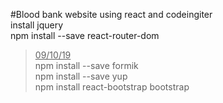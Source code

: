 <p class="has-line-data" data-line-start="0" data-line-end="3">#Blood bank website using react and codeingiter<br>
install jquery<br>
npm install --save react-router-dom</p>
<blockquote>
<p class="has-line-data" data-line-start="3" data-line-end="7"><u>09/10/19</u><br>
npm install --save formik<br>
npm install --save yup<br>
npm install react-bootstrap bootstrap</p>
</blockquote>
<pre><code class="has-line-data" data-line-start="8" data-line-end="10" class="language-sh">
</code></pre>
